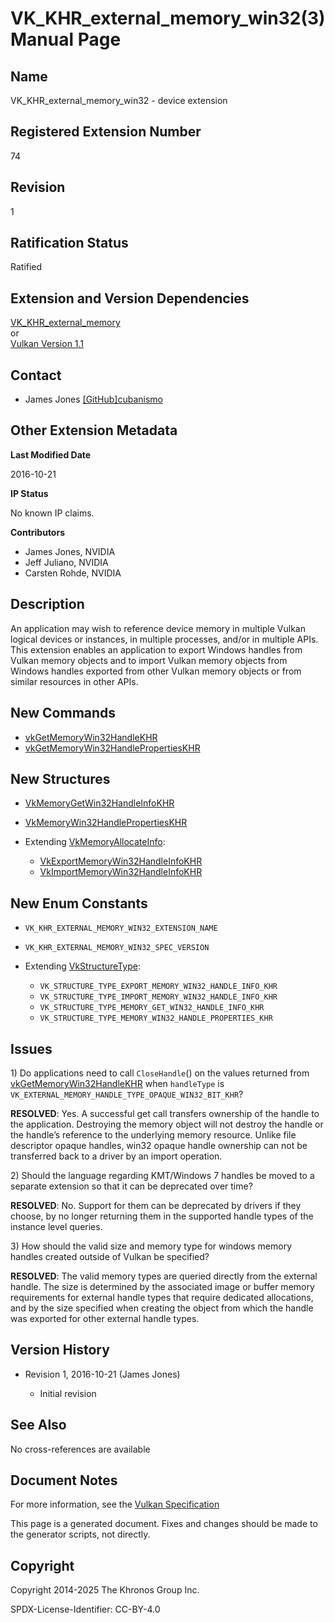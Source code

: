 # VK\_KHR\_external\_memory\_win32(3) Manual Page

## Name

VK\_KHR\_external\_memory\_win32 - device extension



## [](#_registered_extension_number)Registered Extension Number

74

## [](#_revision)Revision

1

## [](#_ratification_status)Ratification Status

Ratified

## [](#_extension_and_version_dependencies)Extension and Version Dependencies

[VK\_KHR\_external\_memory](https://registry.khronos.org/vulkan/specs/latest/man/html/VK_KHR_external_memory.html)  
or  
[Vulkan Version 1.1](#versions-1.1)

## [](#_contact)Contact

- James Jones [\[GitHub\]cubanismo](https://github.com/KhronosGroup/Vulkan-Docs/issues/new?body=%5BVK_KHR_external_memory_win32%5D%20%40cubanismo%0A%2AHere%20describe%20the%20issue%20or%20question%20you%20have%20about%20the%20VK_KHR_external_memory_win32%20extension%2A)

## [](#_other_extension_metadata)Other Extension Metadata

**Last Modified Date**

2016-10-21

**IP Status**

No known IP claims.

**Contributors**

- James Jones, NVIDIA
- Jeff Juliano, NVIDIA
- Carsten Rohde, NVIDIA

## [](#_description)Description

An application may wish to reference device memory in multiple Vulkan logical devices or instances, in multiple processes, and/or in multiple APIs. This extension enables an application to export Windows handles from Vulkan memory objects and to import Vulkan memory objects from Windows handles exported from other Vulkan memory objects or from similar resources in other APIs.

## [](#_new_commands)New Commands

- [vkGetMemoryWin32HandleKHR](https://registry.khronos.org/vulkan/specs/latest/man/html/vkGetMemoryWin32HandleKHR.html)
- [vkGetMemoryWin32HandlePropertiesKHR](https://registry.khronos.org/vulkan/specs/latest/man/html/vkGetMemoryWin32HandlePropertiesKHR.html)

## [](#_new_structures)New Structures

- [VkMemoryGetWin32HandleInfoKHR](https://registry.khronos.org/vulkan/specs/latest/man/html/VkMemoryGetWin32HandleInfoKHR.html)
- [VkMemoryWin32HandlePropertiesKHR](https://registry.khronos.org/vulkan/specs/latest/man/html/VkMemoryWin32HandlePropertiesKHR.html)
- Extending [VkMemoryAllocateInfo](https://registry.khronos.org/vulkan/specs/latest/man/html/VkMemoryAllocateInfo.html):
  
  - [VkExportMemoryWin32HandleInfoKHR](https://registry.khronos.org/vulkan/specs/latest/man/html/VkExportMemoryWin32HandleInfoKHR.html)
  - [VkImportMemoryWin32HandleInfoKHR](https://registry.khronos.org/vulkan/specs/latest/man/html/VkImportMemoryWin32HandleInfoKHR.html)

## [](#_new_enum_constants)New Enum Constants

- `VK_KHR_EXTERNAL_MEMORY_WIN32_EXTENSION_NAME`
- `VK_KHR_EXTERNAL_MEMORY_WIN32_SPEC_VERSION`
- Extending [VkStructureType](https://registry.khronos.org/vulkan/specs/latest/man/html/VkStructureType.html):
  
  - `VK_STRUCTURE_TYPE_EXPORT_MEMORY_WIN32_HANDLE_INFO_KHR`
  - `VK_STRUCTURE_TYPE_IMPORT_MEMORY_WIN32_HANDLE_INFO_KHR`
  - `VK_STRUCTURE_TYPE_MEMORY_GET_WIN32_HANDLE_INFO_KHR`
  - `VK_STRUCTURE_TYPE_MEMORY_WIN32_HANDLE_PROPERTIES_KHR`

## [](#_issues)Issues

1\) Do applications need to call `CloseHandle`() on the values returned from [vkGetMemoryWin32HandleKHR](https://registry.khronos.org/vulkan/specs/latest/man/html/vkGetMemoryWin32HandleKHR.html) when `handleType` is `VK_EXTERNAL_MEMORY_HANDLE_TYPE_OPAQUE_WIN32_BIT_KHR`?

**RESOLVED**: Yes. A successful get call transfers ownership of the handle to the application. Destroying the memory object will not destroy the handle or the handle’s reference to the underlying memory resource. Unlike file descriptor opaque handles, win32 opaque handle ownership can not be transferred back to a driver by an import operation.

2\) Should the language regarding KMT/Windows 7 handles be moved to a separate extension so that it can be deprecated over time?

**RESOLVED**: No. Support for them can be deprecated by drivers if they choose, by no longer returning them in the supported handle types of the instance level queries.

3\) How should the valid size and memory type for windows memory handles created outside of Vulkan be specified?

**RESOLVED**: The valid memory types are queried directly from the external handle. The size is determined by the associated image or buffer memory requirements for external handle types that require dedicated allocations, and by the size specified when creating the object from which the handle was exported for other external handle types.

## [](#_version_history)Version History

- Revision 1, 2016-10-21 (James Jones)
  
  - Initial revision

## [](#_see_also)See Also

No cross-references are available

## [](#_document_notes)Document Notes

For more information, see the [Vulkan Specification](https://registry.khronos.org/vulkan/specs/latest/html/vkspec.html#VK_KHR_external_memory_win32)

This page is a generated document. Fixes and changes should be made to the generator scripts, not directly.

## [](#_copyright)Copyright

Copyright 2014-2025 The Khronos Group Inc.

SPDX-License-Identifier: CC-BY-4.0